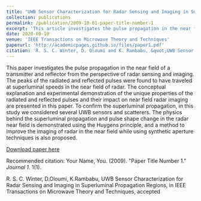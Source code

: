 ```yaml
---
title: "UWB Sensor Characterization for Radar Sensing and Imaging in Superluminal Propagation Regions"
collection: publications
permalink: /publication/2009-10-01-paper-title-number-1
excerpt: 'This article investigates the pulse propagation in the near field of a transmitter and reflector from the perspective of radar sensing and imaging. The peaks of the radiated and reflected pulses were found to have traveled at superluminal speeds in the near field of radar. The conceptual explanation and experimental demonstration of the unique properties of the radiated and reflected pulses and their impact on near field radar imaging are presented in this article. To confirm the superluminal propagation, in this study, we considered several ultrawideband (UWB) sensors and scatterers. The physics behind the superluminal propagation and pulse shape change in the radar near field is demonstrated using the Huygens principle, and a method to improve the imaging of radar in the near field while using synthetic aperture techniques is also proposed.'
date: 2020-09-10
venue: 'IEEE Transactions on Microwave Theory and Techniques'
paperurl: 'http://academicpages.github.io/files/paper1.pdf'
citation: 'R. S. C. Winter, D. Oloumi and K. Rambabu, &quot;UWB Sensor Characterization for Radar Sensing and Imaging in Superluminal Propagation Regions,&quot; in <i>IEEE Transactions on Microwave Theory and Techniques</i>, doi: 10.1109/TMTT.2020.3023095.'
---
```

This paper investigates the pulse propagation in the near field of a transmitter and reflector from the perspective of radar sensing and imaging. The peaks of the radiated and reflected pulses were found to have traveled at superluminal speeds in the near field of radar. The conceptual explanation and experimental demonstration of the unique properties of the radiated and reflected pulses and their impact on near field radar imaging are presented in this paper. To confirm the superluminal propagation, in this study we considered several UWB sensors and scatterers. The physics behind the superluminal propagation and pulse shape change in the radar near field is demonstrated using the Huygens principle, and a method to improve the imaging of radar in the near field while using synthetic aperture techniques is also proposed. 

[Download paper here](http://academicpages.github.io/files/paper1.pdf)

Recommended citation: Your Name, You. (2009). "Paper Title Number 1." <i>Journal 1</i>. 1(1).

R. S. C. Winter, D.Oloumi, K.Rambabu, UWB Sensor Characterization for Radar Sensing and Imaging in Superluminal Propagation Regions, in IEEE Transactions on Microwave Theory and Techniques, accepted